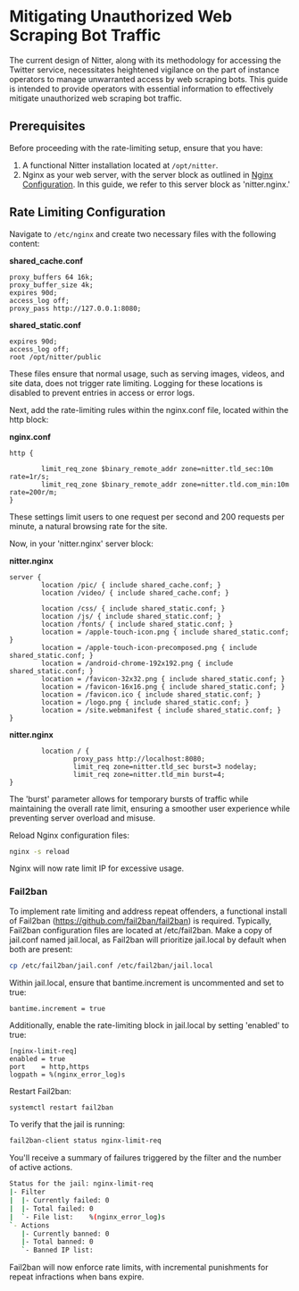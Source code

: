 # Mitigating Unauthorized Web Scraping Bot Traffic

The current design of Nitter, along with its methodology for accessing the Twitter service, necessitates heightened vigilance on the part of instance operators to manage unwarranted access by web scraping bots. This guide is intended to provide operators with essential information to effectively mitigate unauthorized web scraping bot traffic.

## Prerequisites

Before proceeding with the rate-limiting setup, ensure that you have:

1. A functional Nitter installation located at `/opt/nitter`.
2. Nginx as your web server, with the server block as outlined in [Nginx Configuration](https://github.com/zedeus/nitter/wiki/Nginx). In this guide, we refer to this server block as 'nitter.nginx.'

## Rate Limiting Configuration

Navigate to `/etc/nginx` and create two necessary files with the following content:

__shared_cache.conf__

```nginx
proxy_buffers 64 16k;  
proxy_buffer_size 4k;  
expires 90d;  
access_log off;  
proxy_pass http://127.0.0.1:8080;  
```

__shared_static.conf__

```nginx
expires 90d;
access_log off;
root /opt/nitter/public
```
These files ensure that normal usage, such as serving images, videos, and site data, does not trigger rate limiting. Logging for these locations is disabled to prevent entries in access or error logs.

Next, add the rate-limiting rules within the nginx.conf file, located within the http block:

__nginx.conf__
```nginx
http {

        limit_req_zone $binary_remote_addr zone=nitter.tld_sec:10m rate=1r/s;
        limit_req_zone $binary_remote_addr zone=nitter.tld.com_min:10m rate=200r/m;
}
```
These settings limit users to one request per second and 200 requests per minute, a natural browsing rate for the site.

Now, in your 'nitter.nginx' server block:


__nitter.nginx__
```nginx
server {
        location /pic/ { include shared_cache.conf; }
        location /video/ { include shared_cache.conf; }

        location /css/ { include shared_static.conf; }
        location /js/ { include shared_static.conf; }
        location /fonts/ { include shared_static.conf; }
        location = /apple-touch-icon.png { include shared_static.conf; }
        location = /apple-touch-icon-precomposed.png { include shared_static.conf; }
        location = /android-chrome-192x192.png { include shared_static.conf; }
        location = /favicon-32x32.png { include shared_static.conf; }
        location = /favicon-16x16.png { include shared_static.conf; }
        location = /favicon.ico { include shared_static.conf; }
        location = /logo.png { include shared_static.conf; }
        location = /site.webmanifest { include shared_static.conf; }
}
```

__nitter.nginx__
```nginx
        location / {
                proxy_pass http://localhost:8080;
                limit_req zone=nitter.tld_sec burst=3 nodelay;
                limit_req zone=nitter.tld_min burst=4;
}
```
The 'burst' parameter allows for temporary bursts of traffic while maintaining the overall rate limit, ensuring a smoother user experience while preventing server overload and misuse.

Reload Nginx configuration files:
```bash
nginx -s reload
```

Nginx will now rate limit IP for excessive usage.

### **Fail2ban**

To implement rate limiting and address repeat offenders, a functional install of Fail2ban (https://github.com/fail2ban/fail2ban) is required. Typically, Fail2ban configuration files are located at /etc/fail2ban. Make a copy of jail.conf named jail.local, as Fail2ban will prioritize jail.local by default when both are present:

```bash
cp /etc/fail2ban/jail.conf /etc/fail2ban/jail.local
```

Within jail.local, ensure that bantime.increment is uncommented and set to true:

```fail2ban
bantime.increment = true
```

Additionally, enable the rate-limiting block in jail.local by setting 'enabled' to true:

```fail2ban
[nginx-limit-req]
enabled = true
port    = http,https
logpath = %(nginx_error_log)s
```

Restart Fail2ban:

```bash
systemctl restart fail2ban
```

To verify that the jail is running:
```bash
fail2ban-client status nginx-limit-req
```
You'll receive a summary of failures triggered by the filter and the number of active actions.

```bash
Status for the jail: nginx-limit-req
|- Filter
|  |- Currently failed:	0
|  |- Total failed:	0
|  `- File list:	%(nginx_error_log)s
`- Actions
   |- Currently banned:	0
   |- Total banned:	0
   `- Banned IP list:
```

Fail2ban will now enforce rate limits, with incremental punishments for repeat infractions when bans expire.


